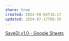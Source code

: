 ```yaml
---
share: true
created: 2023-09-05T16:17
updated: 2024-07-17T00:59
---
```

[SaveDi v1.0 - Google Sheets](https://docs.google.com/spreadsheets/d/1tsGtsqxDQQ0KqBAotiEunys9wQbAJNbkmIg7iC4n3J0/edit#gid=964331749)